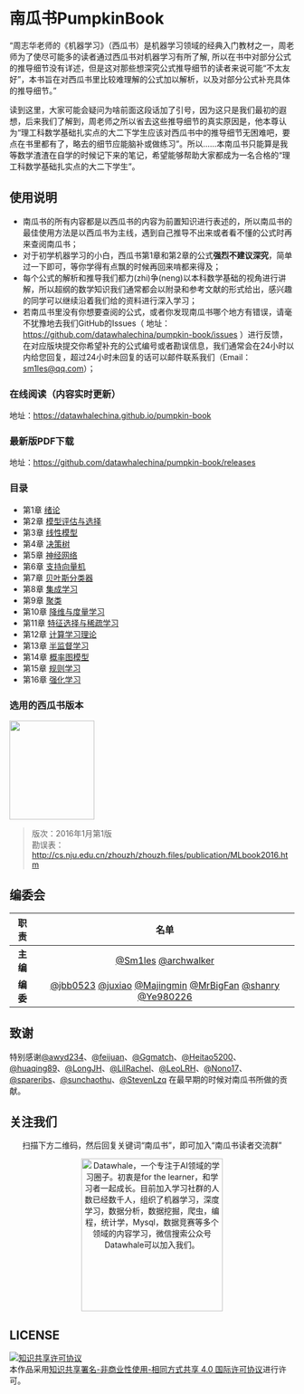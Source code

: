 # 南瓜书PumpkinBook
“周志华老师的《机器学习》（西瓜书）是机器学习领域的经典入门教材之一，周老师为了使尽可能多的读者通过西瓜书对机器学习有所了解, 所以在书中对部分公式的推导细节没有详述，但是这对那些想深究公式推导细节的读者来说可能“不太友好”，本书旨在对西瓜书里比较难理解的公式加以解析，以及对部分公式补充具体的推导细节。”
 
读到这里，大家可能会疑问为啥前面这段话加了引号，因为这只是我们最初的遐想，后来我们了解到，周老师之所以省去这些推导细节的真实原因是，他本尊认为“理工科数学基础扎实点的大二下学生应该对西瓜书中的推导细节无困难吧，要点在书里都有了，略去的细节应能脑补或做练习”。所以......本南瓜书只能算是我等数学渣渣在自学的时候记下来的笔记，希望能够帮助大家都成为一名合格的“理工科数学基础扎实点的大二下学生”。

## 使用说明
- 南瓜书的所有内容都是以西瓜书的内容为前置知识进行表述的，所以南瓜书的最佳使用方法是以西瓜书为主线，遇到自己推导不出来或者看不懂的公式时再来查阅南瓜书；
- 对于初学机器学习的小白，西瓜书第1章和第2章的公式**强烈不建议深究**，简单过一下即可，等你学得有点飘的时候再回来啃都来得及；
- 每个公式的解析和推导我们都力(zhi)争(neng)以本科数学基础的视角进行讲解，所以超纲的数学知识我们通常都会以附录和参考文献的形式给出，感兴趣的同学可以继续沿着我们给的资料进行深入学习；
- 若南瓜书里没有你想要查阅的公式，或者你发现南瓜书哪个地方有错误，请毫不犹豫地去我们GitHub的Issues（ 地址：https://github.com/datawhalechina/pumpkin-book/issues ）进行反馈，在对应版块提交你希望补充的公式编号或者勘误信息，我们通常会在24小时以内给您回复，超过24小时未回复的话可以邮件联系我们（Email：sm1les@qq.com）；

### 在线阅读（内容实时更新）
地址：https://datawhalechina.github.io/pumpkin-book

### 最新版PDF下载
地址：https://github.com/datawhalechina/pumpkin-book/releases

### 目录
- 第1章 [绪论](https://datawhalechina.github.io/pumpkin-book/#/chapter1/chapter1)
- 第2章 [模型评估与选择](https://datawhalechina.github.io/pumpkin-book/#/chapter2/chapter2)
- 第3章 [线性模型](https://datawhalechina.github.io/pumpkin-book/#/chapter3/chapter3)
- 第4章 [决策树](https://datawhalechina.github.io/pumpkin-book/#/chapter4/chapter4)
- 第5章 [神经网络](https://datawhalechina.github.io/pumpkin-book/#/chapter5/chapter5)
- 第6章 [支持向量机](https://datawhalechina.github.io/pumpkin-book/#/chapter6/chapter6)
- 第7章 [贝叶斯分类器](https://datawhalechina.github.io/pumpkin-book/#/chapter7/chapter7)
- 第8章 [集成学习](https://datawhalechina.github.io/pumpkin-book/#/chapter8/chapter8)
- 第9章 [聚类](https://datawhalechina.github.io/pumpkin-book/#/chapter9/chapter9)
- 第10章 [降维与度量学习](https://datawhalechina.github.io/pumpkin-book/#/chapter10/chapter10)
- 第11章 [特征选择与稀疏学习](https://datawhalechina.github.io/pumpkin-book/#/chapter11/chapter11)
- 第12章 [计算学习理论](https://datawhalechina.github.io/pumpkin-book/#/chapter12/chapter12)
- 第13章 [半监督学习](https://datawhalechina.github.io/pumpkin-book/#/chapter13/chapter13)
- 第14章 [概率图模型](https://datawhalechina.github.io/pumpkin-book/#/chapter14/chapter14)
- 第15章 [规则学习](https://datawhalechina.github.io/pumpkin-book/#/chapter15/chapter15)
- 第16章 [强化学习](https://datawhalechina.github.io/pumpkin-book/#/chapter16/chapter16)

### 选用的西瓜书版本
<img src="https://raw.githubusercontent.com/datawhalechina/pumpkin-book/master/res/xigua.jpg" width="150" height= "175">

> 版次：2016年1月第1版<br>
> 勘误表：http://cs.nju.edu.cn/zhouzh/zhouzh.files/publication/MLbook2016.htm

## 编委会
| 职责 | 名单 |
| :---: | :---: |
| **主编** | [@Sm1les](https://github.com/Sm1les) [@archwalker](https://github.com/archwalker) |
| **编委** | [@jbb0523](https://blog.csdn.net/jbb0523) [@juxiao](https://github.com/juxiao) [@Majingmin](https://github.com/Majingmin) [@MrBigFan](https://github.com/MrBigFan) [@shanry](https://github.com/shanry) [@Ye980226](https://github.com/Ye980226) |

## 致谢
特别感谢[@awyd234](https://github.com/awyd234)、[@feijuan](https://github.com/feijuan)、[@Ggmatch](https://github.com/Ggmatch)、[@Heitao5200](https://github.com/Heitao5200)、[@huaqing89](https://github.com/huaqing89)、[@LongJH](https://github.com/LongJH)、[@LilRachel](https://github.com/LilRachel)、[@LeoLRH](https://github.com/LeoLRH)、[@Nono17](https://github.com/Nono17)、[@spareribs](https://github.com/spareribs)、[@sunchaothu](https://github.com/sunchaothu)、[@StevenLzq](https://github.com/StevenLzq) 在最早期的时候对南瓜书所做的贡献。

## 关注我们
<div align=center>
<p>扫描下方二维码，然后回复关键词“南瓜书”，即可加入“南瓜书读者交流群”</p>
<img src="https://raw.githubusercontent.com/datawhalechina/pumpkin-book/master/res/qrcode.jpeg" width = "250" height = "270" alt="Datawhale，一个专注于AI领域的学习圈子。初衷是for the learner，和学习者一起成长。目前加入学习社群的人数已经数千人，组织了机器学习，深度学习，数据分析，数据挖掘，爬虫，编程，统计学，Mysql，数据竞赛等多个领域的内容学习，微信搜索公众号Datawhale可以加入我们。">
</div>

## LICENSE
<a rel="license" href="http://creativecommons.org/licenses/by-nc-sa/4.0/"><img alt="知识共享许可协议" style="border-width:0" src="https://i.creativecommons.org/l/by-nc-sa/4.0/88x31.png" /></a><br />本作品采用<a rel="license" href="http://creativecommons.org/licenses/by-nc-sa/4.0/">知识共享署名-非商业性使用-相同方式共享 4.0 国际许可协议</a>进行许可。